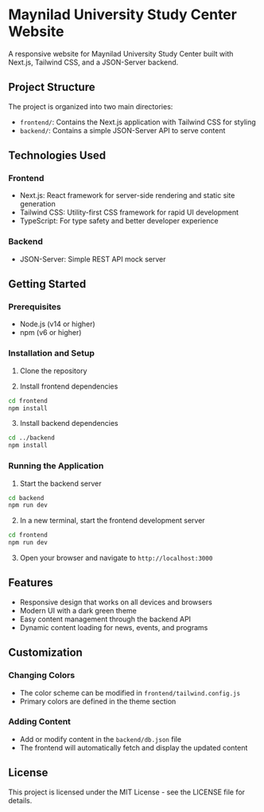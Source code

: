 # Maynilad University Study Center Website

A responsive website for Maynilad University Study Center built with Next.js, Tailwind CSS, and a JSON-Server backend.

## Project Structure

The project is organized into two main directories:

- `frontend/`: Contains the Next.js application with Tailwind CSS for styling
- `backend/`: Contains a simple JSON-Server API to serve content

## Technologies Used

### Frontend
- Next.js: React framework for server-side rendering and static site generation
- Tailwind CSS: Utility-first CSS framework for rapid UI development
- TypeScript: For type safety and better developer experience

### Backend
- JSON-Server: Simple REST API mock server

## Getting Started

### Prerequisites
- Node.js (v14 or higher)
- npm (v6 or higher)

### Installation and Setup

1. Clone the repository

2. Install frontend dependencies
```bash
cd frontend
npm install
```

3. Install backend dependencies
```bash
cd ../backend
npm install
```

### Running the Application

1. Start the backend server
```bash
cd backend
npm run dev
```

2. In a new terminal, start the frontend development server
```bash
cd frontend
npm run dev
```

3. Open your browser and navigate to `http://localhost:3000`

## Features

- Responsive design that works on all devices and browsers
- Modern UI with a dark green theme
- Easy content management through the backend API
- Dynamic content loading for news, events, and programs

## Customization

### Changing Colors
- The color scheme can be modified in `frontend/tailwind.config.js`
- Primary colors are defined in the theme section

### Adding Content
- Add or modify content in the `backend/db.json` file
- The frontend will automatically fetch and display the updated content

## License

This project is licensed under the MIT License - see the LICENSE file for details.

